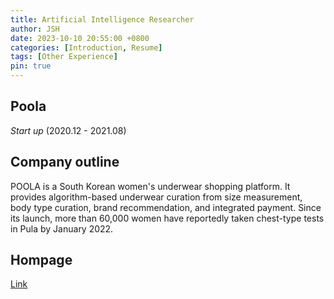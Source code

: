 ```yaml
---
title: Artificial Intelligence Researcher
author: JSH
date: 2023-10-10 20:55:00 +0800
categories: [Introduction, Resume]
tags: [Other Experience]
pin: true
---
```


## Poola

_Start up_ (2020.12 - 2021.08)

## Company outline
POOLA is a South Korean women's underwear shopping platform.
It provides algorithm-based underwear curation from size measurement, body type curation, brand recommendation, and integrated payment.
Since its launch, more than 60,000 women have reportedly taken chest-type tests in Pula by January 2022.

## Hompage
[Link](https://poola.co.kr/)
